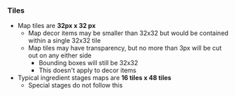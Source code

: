 ### Tiles

- Map tiles are **32px x 32 px**
    - Map decor items may be smaller than 32x32 but would be contained within a single 32x32 tile
    - Map tiles may have transparency, but no more than 3px will be cut out on any either side
        - Bounding boxes will still be 32x32
        - This doesn't apply to decor items
- Typical ingredient stages maps are **16 tiles x 48 tiles**
    - Special stages do not follow this